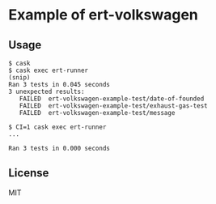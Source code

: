Example of ert-volkswagen
==============================

Usage
--------------------

```
$ cask
$ cask exec ert-runner
(snip)
Ran 3 tests in 0.045 seconds
3 unexpected results:
   FAILED  ert-volkswagen-example-test/date-of-founded
   FAILED  ert-volkswagen-example-test/exhaust-gas-test
   FAILED  ert-volkswagen-example-test/message

```

```
$ CI=1 cask exec ert-runner
...

Ran 3 tests in 0.000 seconds
```

License
--------------------

MIT
